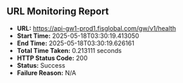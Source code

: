 ## URL Monitoring Report

- **URL:** https://api-gw1-prod1.fisglobal.com/gw/v1/health
- **Start Time:** 2025-05-18T03:30:19.413050
- **End Time:** 2025-05-18T03:30:19.626161
- **Total Time Taken:** 0.213111 seconds
- **HTTP Status Code:** 200
- **Status:** Success
- **Failure Reason:** N/A
